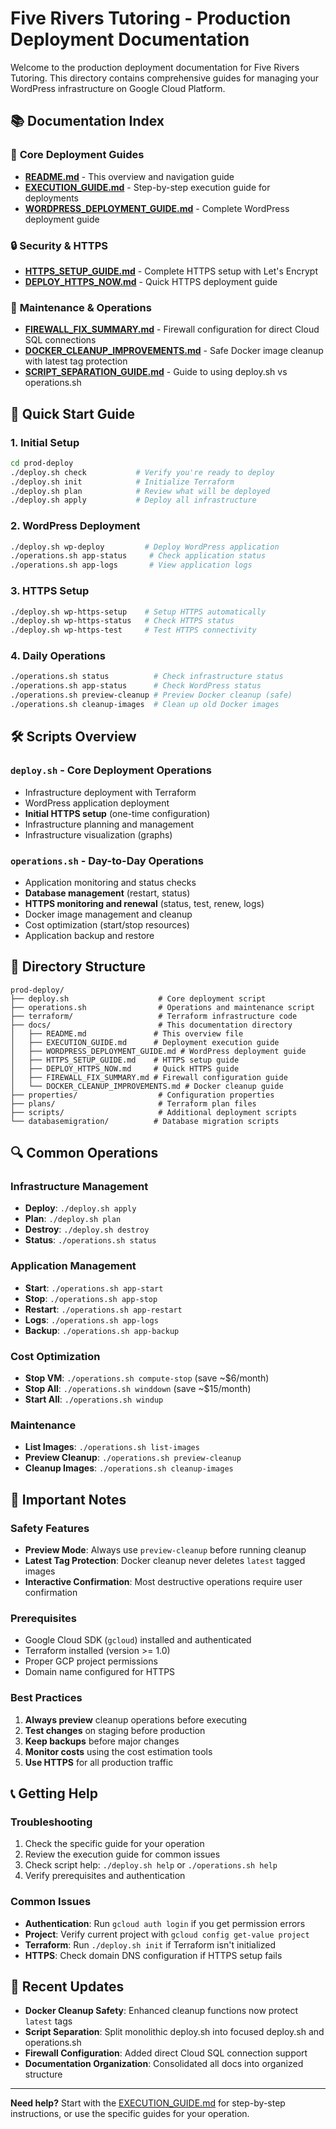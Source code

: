 # Five Rivers Tutoring - Production Deployment Documentation

Welcome to the production deployment documentation for Five Rivers Tutoring. This directory contains comprehensive guides for managing your WordPress infrastructure on Google Cloud Platform.

## 📚 Documentation Index

### 🚀 **Core Deployment Guides**
- **[README.md](README.md)** - This overview and navigation guide
- **[EXECUTION_GUIDE.md](EXECUTION_GUIDE.md)** - Step-by-step execution guide for deployments
- **[WORDPRESS_DEPLOYMENT_GUIDE.md](WORDPRESS_DEPLOYMENT_GUIDE.md)** - Complete WordPress deployment guide

### 🔒 **Security & HTTPS**
- **[HTTPS_SETUP_GUIDE.md](HTTPS_SETUP_GUIDE.md)** - Complete HTTPS setup with Let's Encrypt
- **[DEPLOY_HTTPS_NOW.md](DEPLOY_HTTPS_NOW.md)** - Quick HTTPS deployment guide

### 🧹 **Maintenance & Operations**
- **[FIREWALL_FIX_SUMMARY.md](FIREWALL_FIX_SUMMARY.md)** - Firewall configuration for direct Cloud SQL connections
- **[DOCKER_CLEANUP_IMPROVEMENTS.md](DOCKER_CLEANUP_IMPROVEMENTS.md)** - Safe Docker image cleanup with latest tag protection
- **[SCRIPT_SEPARATION_GUIDE.md](SCRIPT_SEPARATION_GUIDE.md)** - Guide to using deploy.sh vs operations.sh

## 🎯 **Quick Start Guide**

### 1. **Initial Setup**
```bash
cd prod-deploy
./deploy.sh check           # Verify you're ready to deploy
./deploy.sh init            # Initialize Terraform
./deploy.sh plan            # Review what will be deployed
./deploy.sh apply           # Deploy all infrastructure
```

### 2. **WordPress Deployment**
```bash
./deploy.sh wp-deploy         # Deploy WordPress application
./operations.sh app-status     # Check application status
./operations.sh app-logs       # View application logs
```

### 3. **HTTPS Setup**
```bash
./deploy.sh wp-https-setup    # Setup HTTPS automatically
./deploy.sh wp-https-status   # Check HTTPS status
./deploy.sh wp-https-test     # Test HTTPS connectivity
```

### 4. **Daily Operations**
```bash
./operations.sh status          # Check infrastructure status
./operations.sh app-status      # Check WordPress status
./operations.sh preview-cleanup # Preview Docker cleanup (safe)
./operations.sh cleanup-images  # Clean up old Docker images
```

## 🛠️ **Scripts Overview**

### **`deploy.sh`** - Core Deployment Operations
- Infrastructure deployment with Terraform
- WordPress application deployment
- **Initial HTTPS setup** (one-time configuration)
- Infrastructure planning and management
- Infrastructure visualization (graphs)

### **`operations.sh`** - Day-to-Day Operations
- Application monitoring and status checks
- **Database management** (restart, status)
- **HTTPS monitoring and renewal** (status, test, renew, logs)
- Docker image management and cleanup
- Cost optimization (start/stop resources)
- Application backup and restore

## 📁 **Directory Structure**

```
prod-deploy/
├── deploy.sh                    # Core deployment script
├── operations.sh                # Operations and maintenance script
├── terraform/                   # Terraform infrastructure code
├── docs/                        # This documentation directory
│   ├── README.md               # This overview file
│   ├── EXECUTION_GUIDE.md      # Deployment execution guide
│   ├── WORDPRESS_DEPLOYMENT_GUIDE.md # WordPress deployment guide
│   ├── HTTPS_SETUP_GUIDE.md    # HTTPS setup guide
│   ├── DEPLOY_HTTPS_NOW.md     # Quick HTTPS guide
│   ├── FIREWALL_FIX_SUMMARY.md # Firewall configuration guide
│   └── DOCKER_CLEANUP_IMPROVEMENTS.md # Docker cleanup guide
├── properties/                  # Configuration properties
├── plans/                       # Terraform plan files
├── scripts/                     # Additional deployment scripts
└── databasemigration/          # Database migration scripts
```

## 🔍 **Common Operations**

### **Infrastructure Management**
- **Deploy**: `./deploy.sh apply`
- **Plan**: `./deploy.sh plan`
- **Destroy**: `./deploy.sh destroy`
- **Status**: `./operations.sh status`

### **Application Management**
- **Start**: `./operations.sh app-start`
- **Stop**: `./operations.sh app-stop`
- **Restart**: `./operations.sh app-restart`
- **Logs**: `./operations.sh app-logs`
- **Backup**: `./operations.sh app-backup`

### **Cost Optimization**
- **Stop VM**: `./operations.sh compute-stop` (save ~$6/month)
- **Stop All**: `./operations.sh winddown` (save ~$15/month)
- **Start All**: `./operations.sh windup`

### **Maintenance**
- **List Images**: `./operations.sh list-images`
- **Preview Cleanup**: `./operations.sh preview-cleanup`
- **Cleanup Images**: `./operations.sh cleanup-images`

## 🚨 **Important Notes**

### **Safety Features**
- **Preview Mode**: Always use `preview-cleanup` before running cleanup
- **Latest Tag Protection**: Docker cleanup never deletes `latest` tagged images
- **Interactive Confirmation**: Most destructive operations require user confirmation

### **Prerequisites**
- Google Cloud SDK (`gcloud`) installed and authenticated
- Terraform installed (version >= 1.0)
- Proper GCP project permissions
- Domain name configured for HTTPS

### **Best Practices**
1. **Always preview** cleanup operations before executing
2. **Test changes** on staging before production
3. **Keep backups** before major changes
4. **Monitor costs** using the cost estimation tools
5. **Use HTTPS** for all production traffic

## 📞 **Getting Help**

### **Troubleshooting**
1. Check the specific guide for your operation
2. Review the execution guide for common issues
3. Check script help: `./deploy.sh help` or `./operations.sh help`
4. Verify prerequisites and authentication

### **Common Issues**
- **Authentication**: Run `gcloud auth login` if you get permission errors
- **Project**: Verify current project with `gcloud config get-value project`
- **Terraform**: Run `./deploy.sh init` if Terraform isn't initialized
- **HTTPS**: Check domain DNS configuration if HTTPS setup fails

## 🔄 **Recent Updates**

- **Docker Cleanup Safety**: Enhanced cleanup functions now protect `latest` tags
- **Script Separation**: Split monolithic deploy.sh into focused deploy.sh and operations.sh
- **Firewall Configuration**: Added direct Cloud SQL connection support
- **Documentation Organization**: Consolidated all docs into organized structure

---

**Need help?** Start with the [EXECUTION_GUIDE.md](EXECUTION_GUIDE.md) for step-by-step instructions, or use the specific guides for your operation.
